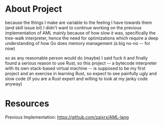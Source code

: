 # About Project
because the things I make are variable to the feeling I have
towards them (and skill issue lol) I didn't want to continue
working on the previous implementation of AML mainly because
of how slow it was, specifically the tree-walk interpreter, hence
the need for optimizations which require a deep understanding
of how Go does memory management (a big no-no -- for now)

so as any reasonable person would do (maybe) I said fuck it and
finally found a serious reason to use Rust, so this project -- a bytecode
interpreter with its own stack-based virtual machine -- is supposed
to be my first project and an exercise in learning Rust, so expect
to see painfully ugly and slow code (if you are a Rust expert and
willing to look at my janky code anyway)

# Resources
Previous Implementation: https://github.com/zaixrx/AML-lang
